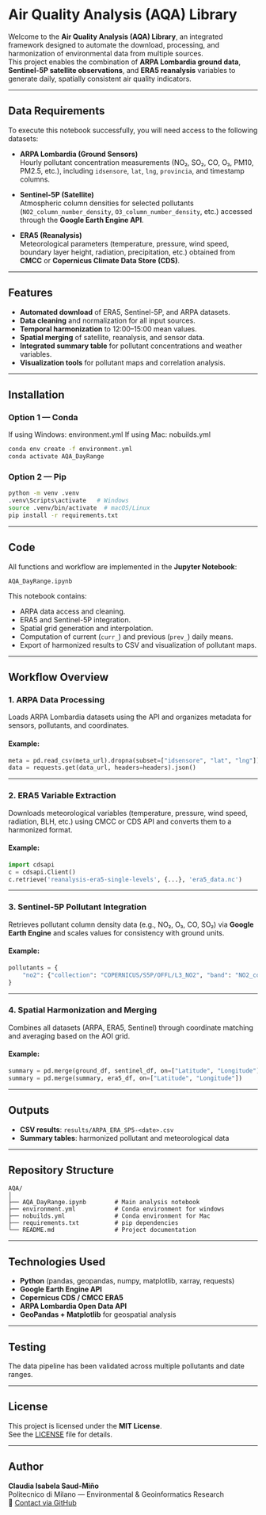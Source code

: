 # Air Quality Analysis (AQA) Library

Welcome to the **Air Quality Analysis (AQA) Library**, an integrated framework designed to automate the download, processing, and harmonization of environmental data from multiple sources.  
This project enables the combination of **ARPA Lombardia ground data**, **Sentinel-5P satellite observations**, and **ERA5 reanalysis** variables to generate daily, spatially consistent air quality indicators.

---

## Data Requirements

To execute this notebook successfully, you will need access to the following datasets:

- **ARPA Lombardia (Ground Sensors)**  
  Hourly pollutant concentration measurements (NO₂, SO₂, CO, O₃, PM10, PM2.5, etc.), including `idsensore`, `lat`, `lng`, `provincia`, and timestamp columns.

- **Sentinel-5P (Satellite)**  
  Atmospheric column densities for selected pollutants (`NO2_column_number_density`, `O3_column_number_density`, etc.) accessed through the **Google Earth Engine API**.

- **ERA5 (Reanalysis)**  
  Meteorological parameters (temperature, pressure, wind speed, boundary layer height, radiation, precipitation, etc.) obtained from **CMCC** or **Copernicus Climate Data Store (CDS)**.

---

## Features

- **Automated download** of ERA5, Sentinel-5P, and ARPA datasets.  
- **Data cleaning** and normalization for all input sources.  
- **Temporal harmonization** to 12:00–15:00 mean values.  
- **Spatial merging** of satellite, reanalysis, and sensor data.  
- **Integrated summary table** for pollutant concentrations and weather variables.  
- **Visualization tools** for pollutant maps and correlation analysis.

---

## Installation

### Option 1 — Conda 
If using Windows: environment.yml
If using Mac: nobuilds.yml
```bash
conda env create -f environment.yml
conda activate AQA_DayRange
```

### Option 2 — Pip
```bash
python -m venv .venv
.venv\Scripts\activate   # Windows
source .venv/bin/activate  # macOS/Linux
pip install -r requirements.txt
```

---

## Code

All functions and workflow are implemented in the **Jupyter Notebook**:
```
AQA_DayRange.ipynb
```

This notebook contains:
- ARPA data access and cleaning.
- ERA5 and Sentinel-5P integration.
- Spatial grid generation and interpolation.
- Computation of current (`curr_`) and previous (`prev_`) daily means.
- Export of harmonized results to CSV and visualization of pollutant maps.

---

## Workflow Overview

### 1. **ARPA Data Processing**
Loads ARPA Lombardia datasets using the API and organizes metadata for sensors, pollutants, and coordinates.

#### Example:
```python
meta = pd.read_csv(meta_url).dropna(subset=["idsensore", "lat", "lng"])
data = requests.get(data_url, headers=headers).json()
```

---

### 2. **ERA5 Variable Extraction**
Downloads meteorological variables (temperature, pressure, wind speed, radiation, BLH, etc.) using CMCC or CDS API and converts them to a harmonized format.

#### Example:
```python
import cdsapi
c = cdsapi.Client()
c.retrieve('reanalysis-era5-single-levels', {...}, 'era5_data.nc')
```

---

### 3. **Sentinel-5P Pollutant Integration**
Retrieves pollutant column density data (e.g., NO₂, O₃, CO, SO₂) via **Google Earth Engine** and scales values for consistency with ground units.

#### Example:
```python
pollutants = {
    "no2": {"collection": "COPERNICUS/S5P/OFFL/L3_NO2", "band": "NO2_column_number_density"}
}
```

---

### 4. **Spatial Harmonization and Merging**
Combines all datasets (ARPA, ERA5, Sentinel) through coordinate matching and averaging based on the AOI grid.

#### Example:
```python
summary = pd.merge(ground_df, sentinel_df, on=["Latitude", "Longitude"])
summary = pd.merge(summary, era5_df, on=["Latitude", "Longitude"])
```
---

## Outputs

- **CSV results**: `results/ARPA_ERA_SP5-<date>.csv`  
- **Summary tables**: harmonized pollutant and meteorological data  

---

## Repository Structure

```
AQA/
│
├── AQA_DayRange.ipynb        # Main analysis notebook
├── environment.yml           # Conda environment for windows
├── nobuilds.yml              # Conda environment for Mac
├── requirements.txt          # pip dependencies
└── README.md                 # Project documentation
```

---

## Technologies Used
- **Python** (pandas, geopandas, numpy, matplotlib, xarray, requests)
- **Google Earth Engine API**
- **Copernicus CDS / CMCC ERA5**
- **ARPA Lombardia Open Data API**
- **GeoPandas + Matplotlib** for geospatial analysis

---

## Testing
The data pipeline has been validated across multiple pollutants and date ranges.  

---

## License
This project is licensed under the **MIT License**.  
See the [LICENSE](LICENSE) file for details.

---

## Author
**Claudia Isabela Saud-Miño**  
Politecnico di Milano — Environmental & Geoinformatics Research  
📧 [Contact via GitHub](https://github.com/Saudisis)

